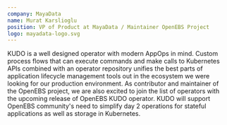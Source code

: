 ```yaml
---
company: MayaData
name: Murat Karslioglu
position: VP of Product at MayaData / Maintainer OpenEBS Project
logo: mayadata-logo.svg
---
```


KUDO is a well designed operator with modern AppOps in mind. Custom process flows that can execute commands and make calls to Kubernetes APIs combined with an operator repository unifies the best parts of application lifecycle management tools out in the ecosystem we were looking for our production environment. As contributor and maintainer of the OpenEBS project, we are also excited to join the list of operators with the upcoming release of OpenEBS KUDO operator.  KUDO will support OpenEBS community's need to simplify day 2 operations for stateful applications as well as storage in Kubernetes.

<!-- more -->
